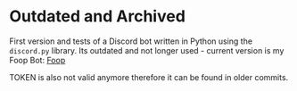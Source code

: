 # Outdated and Archived

First version and tests of a Discord bot written in Python using the `discord.py` library. Its outdated and not longer used - current version is my Foop Bot: [Foop](https://github.com/Skijearz/FoopBot)

TOKEN is also not valid anymore therefore it can be found in older commits.
